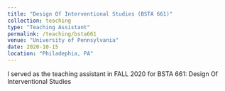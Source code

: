 ```yaml
---
title: "Design Of Interventional Studies (BSTA 661)"
collection: teaching
type: "Teaching Assistant"
permalink: /teaching/bsta661
venue: "University of Pennsylvania"
date: 2020-10-15
location: "Philadephia, PA"
---
```


I served as the teaching assistant in FALL 2020 for BSTA 661: Design Of Interventional Studies

